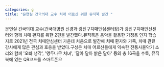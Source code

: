 ```yaml
---
categories: g
title: "문연실 건국의대 교수 치매 어르신 위한 뮤직북 발간 "
---
```

문연실 건국의대 교수(건국대병원 신경과&middot;광진구치매안심센터장)가 광진구치매안신센터와 함께 치매 환자를 위한  2편을 발간했다.뮤직북은 음악을 활용한 가정용 인지 학습지로 2021년 전국 치매안심센터 가운데 처음으로 발간해 치매 환자와 가족, 치매 관련 강사에게 많은 관심과 호응을 받았다.구성은 치매 어르신들에게 익숙한 전통사물악기 소리와 함께 &#39;오빠 생각&#39;, &#39;앵두나무 처녀&#39;, &#39;달아 달아 밝은 달아&#39; 등의 총 16곡을 수록, 뮤직북에 있는 QR코드를 스마트폰으